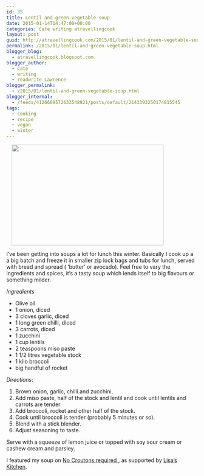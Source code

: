 ```yaml
---
id: 35
title: Lentil and green vegetable soup
date: 2015-01-14T14:47:00+00:00
categories: Cate writing atravellingcook
layout: post
guid: http://atravellingcook.com/2015/01/lentil-and-green-vegetable-soup.html
permalink: /2015/01/lentil-and-green-vegetable-soup.html
blogger_blog:
  - atravellingcook.blogspot.com
blogger_author:
  - Cate
  - writing
  - readwrite Lawrence
blogger_permalink:
  - /2015/01/lentil-and-green-vegetable-soup.html
blogger_internal:
  - /feeds/4126609572633548921/posts/default/2143393250174815545
tags:
  - cooking
  - recipe
  - vegan
  - winter
---
```

<a style="margin-left: 1em; margin-right: 1em; text-align: center;" href="http://2.bp.blogspot.com/--ea1mII1yiI/VLZyvjxyDxI/AAAAAAAAKcs/wn8W9xbxg1Q/s1600/16091473710_24aecaec93_o.jpg"><img src="http://2.bp.blogspot.com/--ea1mII1yiI/VLZyvjxyDxI/AAAAAAAAKcs/wn8W9xbxg1Q/s1600/16091473710_24aecaec93_o.jpg" alt="" width="400" height="265" border="0" /></a>

I&#8217;ve been getting into soups a lot for lunch this winter. Basically I cook up a a big batch and freeze it in smaller zip lock bags and tubs for lunch, served with bread and spread ( &#8216;butter&#8217; or avocado). Feel free to vary the ingredients and spices, it&#8217;s a tasty soup which lends itself to big flavours or something milder.



_Ingredients_

  * Olive oil
  * 1 onion, diced
  * 3 cloves garlic, diced
  * 1 long green chilli, diced
  * 3 carrots, diced
  * 1 zucchini
  * 1 cup lentils
  * 2 teaspoons miso paste
  * 1 1/2 litres vegetable stock
  * 1 kilo broccoli
  * big handful of rocket

_Directions_:

  1. Brown onion, garlic, chilli and zucchini.
  2. Add miso paste, half of the stock and lentil and cook until lentils and carrots are tender
  3. Add broccoli, rocket and other half of the stock.
  4. Cook until broccoli is tender (probably 5 minutes or so).
  5. Blend with a stick blender.
  6. Adjust seasoning to taste.


  Serve with a squeeze of lemon juice or topped <span style="text-align: center;">with soy sour cream or cashew cream and parsley. 








I featured my soup on [No Croutons required ](http://www.tinnedtomatoes.com/2015/02/no-croutons-required-february-2015.html), as supported by [Lisa&#8217;s Kitchen](http://foodandspice.blogspot.com/).